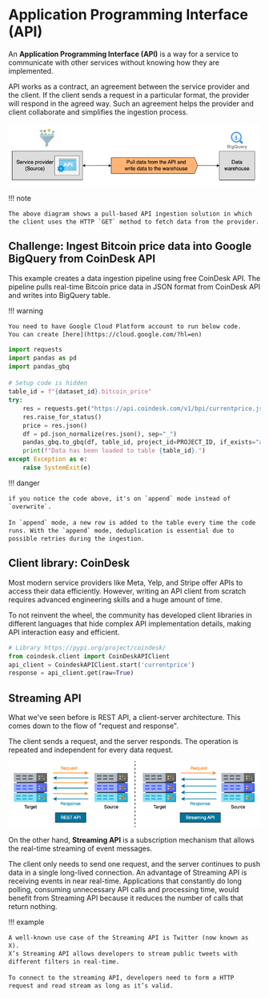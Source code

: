 # Application Programming Interface (API)

An **Application Programming Interface (API)** is a way for a service to communicate with other services without knowing how they are implemented.

API works as a contract, an agreement between the service provider and the client.
If the client sends a request in a particular format, the provider will respond in the agreed way.
Such an agreement helps the provider and client collaborate and simplifies the ingestion process.

![bq data ingestion using api](../pics/api-ingestion.png)

!!! note

    The above diagram shows a pull-based API ingestion solution in which the client uses the HTTP `GET` method to fetch data from the provider.

## **Challenge**: Ingest Bitcoin price data into Google BigQuery from CoinDesk API

This example creates a data ingestion pipeline using free CoinDesk API.
The pipeline pulls real-time Bitcoin price data in JSON format from CoinDesk API and writes into BigQuery table.

!!! warning

    You need to have Google Cloud Platform account to run below code.
    You can create [here](https://cloud.google.com/?hl=en)

```python title="requests.py"
import requests
import pandas as pd
import pandas_gbq

# Setup code is hidden
table_id = f"{dataset_id}.bitcoin_price"
try:
    res = requests.get("https://api.coindesk.com/v1/bpi/currentprice.json")
    res.raise_for_status()
    price = res.json()
    df = pd.json_normalize(res.json(), sep="_")
    pandas_gbq.to_gbq(df, table_id, project_id=PROJECT_ID, if_exists="append")
    print(f"Data has been loaded to table {table_id}.")
except Exception as e:
    raise SystemExit(e)
```

!!! danger

    if you notice the code above, it's on `append` mode instead of `overwrite`.

    In `append` mode, a new row is added to the table every time the code runs. With the `append` mode, deduplication is essential due to possible retries during the ingestion.

## Client library: CoinDesk

Most modern service providers like Meta, Yelp, and Stripe offer APIs to access their data efficiently.
However, writing an API client from scratch requires advanced engineering skills and a huge amount of time.

To not reinvent the wheel, the community has developed client libraries in different languages that hide complex API implementation details, making API interaction easy and efficient.

```python title="coindesk.py"
# Library https://pypi.org/project/coindesk/
from coindesk.client import CoinDeskAPIClient
api_client = CoindeskAPIClient.start('currentprice')
response = api_client.get(raw=True)
```

## Streaming API

What we've seen before is REST API, a client-server architecture.
This comes down to the flow of "request and response".

The client sends a request, and the server responds.
The operation is repeated and independent for every data request.

![streaming-api](../pics/streaming-api.png)

On the other hand, **Streaming API** is a subscription mechanism that allows the real-time streaming of event messages.

The client only needs to send one request, and the server continues to push data in a single long-lived connection.
An advantage of Streaming API is receiving events in near real-time.
Applications that constantly do long polling, consuming unnecessary API calls and processing time, would benefit from Streaming API because it reduces the number of calls that return nothing.

!!! example

    A well-known use case of the Streaming API is Twitter (now known as X).
    X’s Streaming API allows developers to stream public tweets with different filters in real-time.

    To connect to the streaming API, developers need to form a HTTP request and read stream as long as it’s valid.
